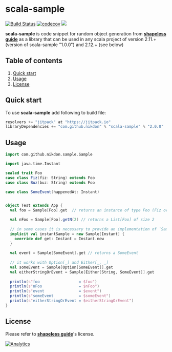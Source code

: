 # scala-sample

[![Build Status](https://travis-ci.org/nikdon/scala-sample.svg?branch=master)](https://travis-ci.org/nikdon/scala-sample)
[![codecov](https://codecov.io/gh/nikdon/scala-sample/branch/master/graph/badge.svg)](https://codecov.io/gh/nikdon/scala-sample)
[![](https://jitpack.io/v/nikdon/scala-sample.svg)](https://jitpack.io/#nikdon/scala-sample)


**scala-sample** is code snippet for random object generation from [**shapeless guide**](https://github.com/underscoreio/shapeless-guide)
as a library that can be used in any scala project of version 2.11.+ (version of scala-sample "1.0.0") and 2.12.+ (see below)

## Table of contents

1. [Quick start](#quick-start)
2. [Usage](#usage)
3. [License](#license)

## Quick start

To use **scala-sample** add following to build file:

```scala
resolvers += "jitpack" at "https://jitpack.io"
libraryDependencies += "com.github.nikdon" % "scala-sample" % "2.0.0"
```

## Usage

```scala
import com.github.nikdon.sample.Sample

import java.time.Instant

sealed trait Foo
case class Fiz(fiz: String) extends Foo
case class Buz(buz: String) extends Foo

case class SomeEvent(happenedAt: Instant)


object Test extends App {
  val foo = Sample[Foo].get  // returns an instance of type Foo (Fiz or Buz)

  val nFoo = Sample[Foo].getN(2) // returns a List[Foo] of size 2
  
  // in some cases it is necessary to provide an implementation of `Sample` 
  implicit val instantSample = new Sample[Instant] {
    override def get: Instant = Instant.now
  }
  
  val event = Sample[SomeEvent].get // returns a SomeEvent
  
  // it works with Option[_] and Either[_, _]
  val someEvent = Sample[Option[SomeEvent]].get
  val eitherStringOrEvent = Sample[Either[String, SomeEvent]].get
   
  println(s"foo                 = $foo")
  println(s"nFoo                = $nFoo")
  println(s"event               = $event")    
  println(s"someEvent           = $someEvent")    
  println(s"eitherStringOrEvent = $eitherStringOrEvent")    
}
```

## License

Please refer to [**shapeless guide**](https://github.com/underscoreio/shapeless-guide)'s license.

[![Analytics](https://ga-beacon.appspot.com/UA-91956314-1/scala-sample/readme?pixel)](https://github.com/igrigorik/ga-beacon)
